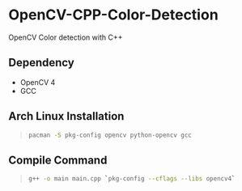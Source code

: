 # OpenCV-CPP-Color-Detection
OpenCV Color detection with C++

## Dependency
- OpenCV 4
- GCC

## Arch Linux Installation
>
> ```bash
> pacman -S pkg-config opencv python-opencv gcc
> ```

## Compile Command

> ```bash
> g++ -o main main.cpp `pkg-config --cflags --libs opencv4`
> ```

